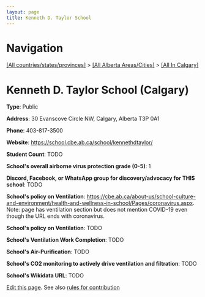 ```yaml
---
layout: page
title: Kenneth D. Taylor School
---
```

# Navigation

[[All countries/states/provinces]](../../..) > [[All Alberta Areas/Cities]](../..) > [[All In Calgary]](..)

# Kenneth D. Taylor School (Calgary)

**Type**: Public

**Address**: 30 Evanscove Circle NW, Calgary, Alberta T3P 0A1

**Phone**: 403-817-3500

**Website**: <https://school.cbe.ab.ca/school/kennethdtaylor/>

**Student Count**: TODO

**School's overall airborne virus protection grade (0-5)**: 1

**Discord, Facebook, or WhatsApp group for discovery/advocacy for THIS school**: TODO

**School's policy on Ventilation**: <https://cbe.ab.ca/about-us/school-culture-and-environment/health-and-wellness-in-school/Pages/coronavirus.aspx>. Note: page has ventilation section but does not mention COVID-19 even though the URL ends with coronavirus.

**School's policy on Ventilation**: TODO

**School's Ventilation Work Completion**: TODO

**School's Air-Purification**: TODO

**School's CO2 monitoring to actively drive ventilation and filtration**: TODO

**School's Wikidata URL**: TODO


[Edit this page](https://github.com/ventilate-schools/AB/edit/main/./Calgary/Kenneth_D._Taylor_School.md). See also [rules for contribution](../../../contribution-rules/)